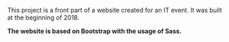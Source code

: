 This project is a front part of a website created for an IT event. It was built at the beginning of 2018. 


**The website is based on Bootstrap with the usage of Sass.**

